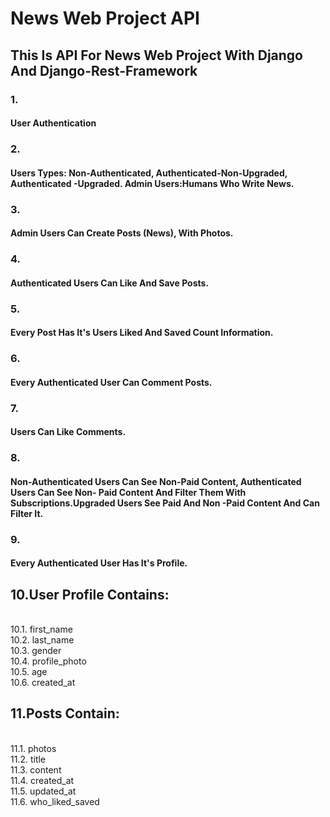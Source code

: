 <h1> News Web Project API</h1>
<h2>This Is API For News Web Project With Django And Django-Rest-Framework</h2>
<h3>1.</h3><h4>User Authentication</h4>
<h3>2.</h3><h4>Users Types: Non-Authenticated, 
Authenticated-Non-Upgraded, Authenticated
-Upgraded. Admin Users:Humans Who Write News.</h4>
<h3>3.</h3><h4>Admin Users Can Create Posts (News), With
Photos.</h4>
<h3>4.</h3><h4>Authenticated Users Can Like And Save Posts.</h4>
<h3>5.</h3><h4>Every Post Has It's Users Liked And Saved
Count Information.</h4>
<h3>6.</h3><h4>Every Authenticated User Can Comment Posts.</h4>
<h3>7.</h3><h4>Users Can Like Comments.</h4>
<h3>8.</h3><h4>Non-Authenticated Users Can See Non-Paid 
Content, Authenticated Users Can See Non-
Paid Content And Filter Them With 
Subscriptions.Upgraded Users See Paid And Non
-Paid Content And Can Filter It.</h4>
<h3>9.</h3><h4>Every Authenticated User Has It's Profile.</h4>

<h2>10.User Profile Contains:</h2> </br>
	10.1. first_name </br>
	10.2. last_name </br>
	10.3. gender </br>
	10.4. profile_photo </br>
	10.5. age </br>
	10.6. created_at </br>
<h2>11.Posts Contain:</h2> </br>
	11.1. photos </br>
	11.2. title </br>
	11.3. content </br>
	11.4. created_at </br>
	11.5. updated_at </br>
	11.6. who_liked_saved </br>
